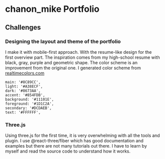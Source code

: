 # chanon_mike Portfolio

## Challenges

### Designing the layout and theme of the portfolio

I make it with mobile-first approach. With the resume-like design for the first overview part. The inspiration comes from my high-school resume with black, gray, purple and geometric shape. The color scheme is an improvement from the original one. I generated color scheme from [realtimecolors.com](https://realtimecolors.com/?colors=FFFFFF-11101e-8C89CC-11101d-844fda)

```tailwindcss
main: '#8C89CC',
light: '#A38ECF',
dark: '#8673AA',
accent: '#854FDB',
background: '#11101E',
foreground: '#1D1C2A',
secondary: '#DCDAEB',
text: '#FFFFFF',
```

### Three.js

Using three.js for the first time, it is very overwhelming with all the tools and plugin. I use @react-three/fiber which has good documentation and examples but there are not many tutorials out there. I have to learn by myself and read the source code to understand how it works.
